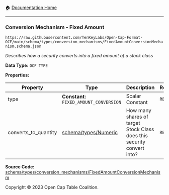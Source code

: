 :house: [Documentation Home](../../../../README.md)

---

### Conversion Mechanism - Fixed Amount

`https://raw.githubusercontent.com/TenKeyLabs/Open-Cap-Format-OCF/main/schema/types/conversion_mechanisms/FixedAmountConversionMechanism.schema.json`

_Describes how a security converts into a fixed amount of a stock class_

**Data Type:** `OCF TYPE`

**Properties:**

| Property             | Type                                    | Description                                                            | Required   |
| -------------------- | --------------------------------------- | ---------------------------------------------------------------------- | ---------- |
| type                 | **Constant:** `FIXED_AMOUNT_CONVERSION` | Scalar Constant                                                        | `REQUIRED` |
| converts_to_quantity | [schema/types/Numeric](../Numeric.md)   | How many shares of target Stock Class does this security convert into? | `REQUIRED` |

**Source Code:** [schema/types/conversion_mechanisms/FixedAmountConversionMechanism](../../../../../schema/types/conversion_mechanisms/FixedAmountConversionMechanism.schema.json)

Copyright © 2023 Open Cap Table Coalition.
